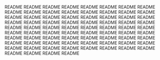 README README README README README README README README README README README README README README README README README README README README README README README README README README README README README README README README README README README README README README README README README README README README README README README README README README README README README README README README README README README README README README README README README README README README README README README README README README README README 
